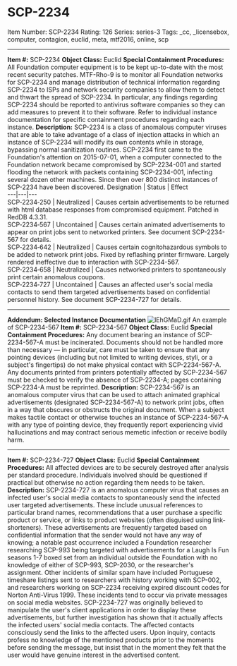# SCP-2234
Item Number: SCP-2234
Rating: 126
Series: series-3
Tags: _cc, _licensebox, computer, contagion, euclid, meta, mtf2016, online, scp

---

  
**Item #:** SCP-2234 
**Object Class:** Euclid
**Special Containment Procedures:** All Foundation computer equipment is to be kept up-to-date with the most recent security patches. MTF-Rho-9 is to monitor all Foundation networks for SCP-2234 and manage distribution of technical information regarding SCP-2234 to ISPs and network security companies to allow them to detect and thwart the spread of SCP-2234. In particular, any findings regarding SCP-2234 should be reported to antivirus software companies so they can add measures to prevent it to their software.
Refer to individual instance documentation for specific containment procedures regarding each instance.
**Description:** SCP-2234 is a class of anomalous computer viruses that are able to take advantage of a class of injection attacks in which an instance of SCP-2234 will modify its own contents while in storage, bypassing normal sanitization routines.
SCP-2234 first came to the Foundation's attention on 2015-07-01, when a computer connected to the Foundation network became compromised by SCP-2234-001 and started flooding the network with packets containing SCP-2234-001, infecting several dozen other machines. Since then over 800 distinct instances of SCP-2234 have been discovered.
Designation | Status | Effect  
---|---|---  
SCP‑2234‑250 | Neutralized | Causes certain advertisements to be returned with html database responses from compromised equipment. Patched in RedDB 4.3.31.  
SCP‑2234‑567 | Uncontained | Causes certain animated advertisements to appear on print jobs sent to networked printers. See document SCP-2234-567 for details.  
SCP‑2234‑642 | Neutralized | Causes certain cognitohazardous symbols to be added to network print jobs. Fixed by reflashing printer firmware. Largely rendered ineffective due to interaction with SCP-2234-567.  
SCP‑2234‑658 | Neutralized | Causes networked printers to spontaneously print certain anomalous coupons.  
SCP‑2234‑727 | Uncontained | Causes an affected user's social media contacts to send them targeted advertisements based on confidential personnel history. See document SCP-2234-727 for details.  
* * *
**Addendum: Selected Instance Documentation**
![lEhGMaD.gif](https://scp-wiki.wdfiles.com/local--files/scp-2234/lEhGMaD.gif)
An example of SCP-2234-567
**Item #:** SCP-2234-567
**Object Class:** Euclid
**Special Containment Procedures:** Any document bearing an instance of SCP-2234-567-A must be incinerated. Documents should not be handled more than necessary — in particular, care must be taken to ensure that any pointing devices (including but not limited to writing devices, styli, or a subject's fingertips) do not make physical contact with SCP-2234-567-A. Any documents printed from printers potentially affected by SCP-2234-567 must be checked to verify the absence of SCP-2234-A; pages containing SCP-2234-A must be reprinted.
**Description:** SCP-2234-567 is an anomalous computer virus that can be used to attach animated graphical advertisements (designated SCP-2234-567-A) to network print jobs, often in a way that obscures or obstructs the original document. When a subject makes tactile contact or otherwise touches an instance of SCP-2234-567-A with any type of pointing device, they frequently report experiencing vivid hallucinations and may contract serious memetic infection or receive bodily harm.
* * *
**Item #:** SCP-2234-727
**Object Class:** Euclid
**Special Containment Procedures:** All affected devices are to be securely destroyed after analysis per standard procedure. Individuals involved should be questioned if practical but otherwise no action regarding them needs to be taken.
**Description:** SCP-2234-727 is an anomalous computer virus that causes an infected user's social media contacts to spontaneously send the infected user targeted advertisements. These include unusual references to particular brand names, recommendations that a user purchase a specific product or service, or links to product websites (often disguised using link-shorteners).
These advertisements are frequently targeted based on confidential information that the sender would not have any way of knowing; a notable past occurrence included a Foundation researcher researching SCP-993 being targeted with advertisements for a Laugh Is Fun seasons 1-7 boxed set from an individual outside the Foundation with no knowledge of either of SCP-993, SCP-2030, or the researcher's assignment. Other incidents of similar spam have included Portuguese timeshare listings sent to researchers with history working with SCP-002, and researchers working on SCP-2234 receiving expired discount codes for Norton Anti-Virus 1999. These incidents tend to occur via private messages on social media websites.
SCP-2234-727 was originally believed to manipulate the user's client applications in order to display these advertisements, but further investigation has shown that it actually affects the infected users' social media contacts. The affected contacts consciously send the links to the affected users. Upon inquiry, contacts profess no knowledge of the mentioned products prior to the moments before sending the message, but insist that in the moment they felt that the user would have genuine interest in the advertised content.